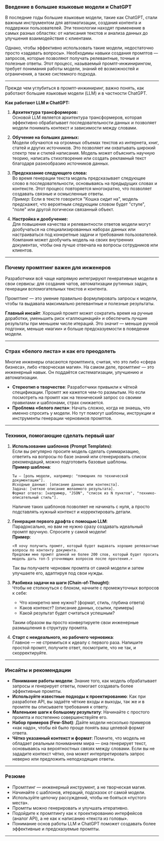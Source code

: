 ### Введение в большие языковые модели и ChatGPT

В последние годы большие языковые модели, такие как ChatGPT, стали важным инструментом для автоматизации, создания контента и поддержки пользователей. Эти технологии находят применение в самых разных областях: от написания текстов и анализа данных до улучшения взаимодействия с клиентами.

Однако, чтобы эффективно использовать такие модели, недостаточно просто «задавать вопросы». Необходимы навыки создания промптов — запросов, которые позволяют получать релевантные, точные и полезные ответы. Этот процесс, называемый промпт-инжинирингом, требует понимания работы модели, знаний её возможностей и ограничения, а также системного подхода.

---

Прежде чем углубиться в промпт-инжиниринг, важно понять, как работают большие языковые модели (LLM) и в частности ChatGPT.

**Как работают LLM и ChatGPT:**

1. **Архитектура трансформеров:**  
   Основой LLM является архитектура трансформеров, которая эффективно обрабатывает последовательности данных и позволяет модели понимать контекст и зависимости между словами.  

2. **Обучение на больших данных:**  
   Модели обучаются на огромных объемах текстов из интернета, книг, статей и других источников. Это позволяет им охватывать широкий спектр тем и стилей написания. Модель может объяснить научную теорию, написать стихотворение или создать рекламный текст благодаря разнообразию источников данных.

3. **Предсказание следующего слова:**  
   Во время генерации текста модель предсказывает следующее слово в последовательности, основываясь на предыдущих словах и контексте. Этот процесс повторяется многократно, что позволяет создавать связные и осмысленные ответы.  
   *Пример:* Если в тексте говорится "Кошка сидит на", модель предскажет, что вероятным следующим словом будет "стуле", "поле" или другой логически связанный объект.

4. **Настройка и дообучение:**  
   Для повышения качества и релевантности ответов модели могут дообучаться на специализированных наборах данных или настраиваться под конкретные задачи и требования пользователей. Компания может дообучить модель на своих внутренних документах, чтобы она лучше отвечала на вопросы сотрудников или клиентов.

---

### Почему промптинг важен для инженеров

Разработчики всё чаще напрямую интегрируют генеративные модели в свои сервисы: для создания чатов, автоматизации рутинных задач, генерации вспомогательных текстов и контента.

Промптинг — это умение правильно формулировать запросы к модели, чтобы та выдавала максимально релевантные и полезные результаты.

**Главный инсайт**: Хороший промпт может сократить время на ручные доработки, уменьшить риск «галлюцинаций» и обеспечить лучшие результаты при меньшем числе итераций. Это значит — меньше ручной подгонки, меньше «магии» и больше предсказуемости в поведении модели.

---

### Страх «белого листа» и как его преодолеть

Многие инженеры опасаются промптинга, считая, что это либо «сфера бизнеса», либо «творческая магия». На самом деле, промптинг — это инженерный навык. Он поддаётся систематизации, улучшению и автоматизации.

- **Стереотип о творчестве**: Разработчики привыкли к чёткой спецификации. Промпт же кажется чем-то размытым. Но если посмотреть на промпт как на технический запрос со своими правилами и шаблонами, страх снижается.
- **Проблема «белого листа»**: Начать сложно, когда не знаешь, что именно спросить у модели. Но тут помогут шаблоны, инструкции и инструменты генерации черновиков промптов.

---

### Техники, помогающие сделать первый шаг

1. **Использование шаблонов (Prompt Templates)**:  
   Если вы регулярно просите модель сделать суммаризацию, ответить на вопросы по базе знаний или сгенерировать список рекомендаций, можно подготовить базовые шаблоны.  
   **Пример шаблона**:  
   ```
   Ты — [роль модели, например: "помощник по технической документации"].
   Исходные данные: [описание данных или контекста].
   Задача: [четкое описание желаемого результата].
   Формат ответа: [например, "JSON", "список из N пунктов", "технико-описательный стиль"].
   ```

   Наличие таких шаблонов позволяет не начинать с нуля, а просто подставлять нужный контекст и корректировать детали.

2. **Генерация первого драфта с помощью LLM**:  
   Парадоксально, но вам не нужно сразу создавать идеальный промпт вручную. Спросите у самой модели!  
   **Пример**:
   ```
   «Я хочу получить промпт, который будет выдавать хорошие релевантные вопросы по контенту документа.
   Предложи мне промпт длиной не более 200 слов, который будет просить модель дать топ-5 уточняющих вопросов после прочтения.»  
   ```
   Так вы получаете черновик промпта от самой модели и затем улучшаете его, адаптируя под свои нужды.

3. **Разбивка задачи на шаги (Chain-of-Thought)**:  
   Чтобы не столкнуться с блоком, начните с промежуточных вопросов к себе:  
   - Что конкретно мне нужно? (формат, стиль, глубина ответа)  
   - Каков контекст? (описание данных, ссылки, примеры)  
   - Какой результат будет считаться успешным?  
   
   Таким образом вы просто конвертируете свои инженерные размышления в структуру промпта.

4. **Старт с неидеального, но рабочего черновика**:  
   Главное — не стремиться к идеалу с первого раза. Напишите простой промпт, получите ответ, посмотрите, что не так, и скорректируйте.

---

### Инсайты и рекомендации

- **Понимание работы модели**: Знание того, как модель обрабатывает запросы и генерирует ответы, помогает создавать более эффективные промпты.
- **Используйте известные подходы к проектированию**: Как при разработке API, вы задаёте чёткие входы и выходы, так же и в промпте вы описываете требования к ответу.
- **Маленькие шаги к большому результату**: Начинайте с простого промпта и постепенно совершенствуйте его.  
- **Набор примеров (Few-Shot)**: Дайте модели несколько примеров «как надо», чтобы ей было проще понять ваш целевой формат ответа.
- **Чётко указанный контекст и формат**: Помните, что модель не обладает реальным пониманием мира — она генерирует текст, основываясь на вероятностных связях между словами. Если вы не зададите контекст чётко, она может интерпретировать запрос неверно или предложить неподходящие ответы.

---

### Резюме

- Промптинг — инженерный инструмент, а не творческая магия.
- Начинайте с шаблонов, итераций, подсказок от самой модели.
- Используйте цепочку рассуждений, чтобы не бояться «пустого места».
- Промпты можно генерировать и улучшать итеративно.
- Подойдите к промптингу как к проектированию интерфейсов (аналог API), а не как к написанию «текста из головы».
- Понимание основ работы LLM и ChatGPT поможет создавать более эффективные и предсказуемые промпты.

---
